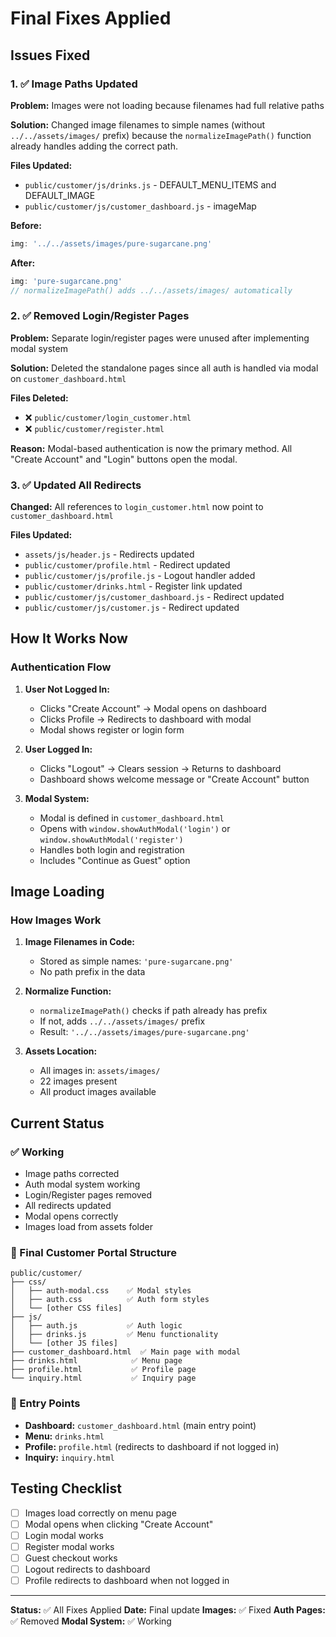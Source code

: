 # Final Fixes Applied

## Issues Fixed

### 1. ✅ Image Paths Updated
**Problem:** Images were not loading because filenames had full relative paths

**Solution:** Changed image filenames to simple names (without `../../assets/images/` prefix) because the `normalizeImagePath()` function already handles adding the correct path.

**Files Updated:**
- `public/customer/js/drinks.js` - DEFAULT_MENU_ITEMS and DEFAULT_IMAGE
- `public/customer/js/customer_dashboard.js` - imageMap

**Before:**
```javascript
img: '../../assets/images/pure-sugarcane.png'
```

**After:**
```javascript
img: 'pure-sugarcane.png'
// normalizeImagePath() adds ../../assets/images/ automatically
```

### 2. ✅ Removed Login/Register Pages
**Problem:** Separate login/register pages were unused after implementing modal system

**Solution:** Deleted the standalone pages since all auth is handled via modal on `customer_dashboard.html`

**Files Deleted:**
- ❌ `public/customer/login_customer.html`
- ❌ `public/customer/register.html`

**Reason:** Modal-based authentication is now the primary method. All "Create Account" and "Login" buttons open the modal.

### 3. ✅ Updated All Redirects
**Changed:** All references to `login_customer.html` now point to `customer_dashboard.html`

**Files Updated:**
- `assets/js/header.js` - Redirects updated
- `public/customer/profile.html` - Redirect updated
- `public/customer/js/profile.js` - Logout handler added
- `public/customer/drinks.html` - Register link updated
- `public/customer/js/customer_dashboard.js` - Redirect updated
- `public/customer/js/customer.js` - Redirect updated

## How It Works Now

### Authentication Flow

1. **User Not Logged In:**
   - Clicks "Create Account" → Modal opens on dashboard
   - Clicks Profile → Redirects to dashboard with modal
   - Modal shows register or login form

2. **User Logged In:**
   - Clicks "Logout" → Clears session → Returns to dashboard
   - Dashboard shows welcome message or "Create Account" button

3. **Modal System:**
   - Modal is defined in `customer_dashboard.html`
   - Opens with `window.showAuthModal('login')` or `window.showAuthModal('register')`
   - Handles both login and registration
   - Includes "Continue as Guest" option

## Image Loading

### How Images Work

1. **Image Filenames in Code:**
   - Stored as simple names: `'pure-sugarcane.png'`
   - No path prefix in the data

2. **Normalize Function:**
   - `normalizeImagePath()` checks if path already has prefix
   - If not, adds `../../assets/images/` prefix
   - Result: `'../../assets/images/pure-sugarcane.png'`

3. **Assets Location:**
   - All images in: `assets/images/`
   - 22 images present
   - All product images available

## Current Status

### ✅ Working
- Image paths corrected
- Auth modal system working
- Login/Register pages removed
- All redirects updated
- Modal opens correctly
- Images load from assets folder

### 📁 Final Customer Portal Structure
```
public/customer/
├── css/
│   ├── auth-modal.css    ✅ Modal styles
│   ├── auth.css          ✅ Auth form styles
│   └── [other CSS files]
├── js/
│   ├── auth.js           ✅ Auth logic
│   ├── drinks.js         ✅ Menu functionality
│   └── [other JS files]
├── customer_dashboard.html  ✅ Main page with modal
├── drinks.html            ✅ Menu page
├── profile.html           ✅ Profile page
└── inquiry.html           ✅ Inquiry page
```

### 🎯 Entry Points
- **Dashboard:** `customer_dashboard.html` (main entry point)
- **Menu:** `drinks.html`
- **Profile:** `profile.html` (redirects to dashboard if not logged in)
- **Inquiry:** `inquiry.html`

## Testing Checklist

- [ ] Images load correctly on menu page
- [ ] Modal opens when clicking "Create Account"
- [ ] Login modal works
- [ ] Register modal works
- [ ] Guest checkout works
- [ ] Logout redirects to dashboard
- [ ] Profile redirects to dashboard when not logged in

---

**Status:** ✅ All Fixes Applied
**Date:** Final update
**Images:** ✅ Fixed
**Auth Pages:** ✅ Removed
**Modal System:** ✅ Working


